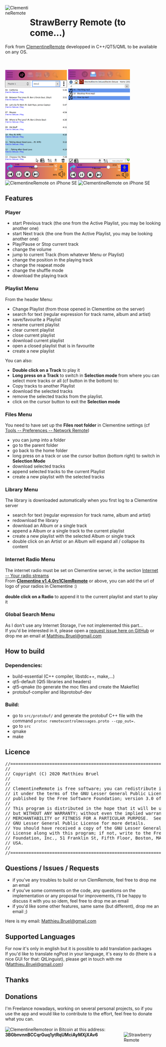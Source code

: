 <img align="left" width="80" height="80" src="https://raw.githubusercontent.com/mbruel/ClementineRemote/main/src/data/icon.png" alt="ClementineRemote">

# StrawBerry Remote (to come...)
Fork from [ClementineRemote](https://github.com/mbruel/ClementineRemote)
developped in C++/QT5/QML to be available on any OS. <br/>

<br/><br/>
<img width="200" src="https://raw.githubusercontent.com/mbruel/ClementineRemote/main/pics/ClementineRemote_Playlist.png" alt="ClementineRemote on Debian"/> <img width="200" src="https://raw.githubusercontent.com/mbruel/ClementineRemote/main/pics/ClementineRemote_Files.png" alt="ClementineRemote on iPhone SE"/> <img width="200" src="https://raw.githubusercontent.com/mbruel/ClementineRemote/main/pics/ClementineRemote_Library.png" alt="ClementineRemote on iPhone SE"/> <img width="200" src="https://raw.githubusercontent.com/mbruel/ClementineRemote/main/pics/ClementineRemote_Radio.png" alt="ClementineRemote on iPhone SE"/><br/>

## Features
### Player
- start Previous track (the one from the Active Playlist, you may be looking another one)
- start Next track (the one from the Active Playlist, you may be looking another one)
- Play/Pause or Stop current track
- change the volume
- jump to current Track (from whatever Menu or Playlist)
- change the position in the playing track
- change the reapeat mode
- change the shuffle mode
- download the playing track


### Playlist Menu
From the header Menu:
- Change Playlist (from those opened in Clementine on the server)
- search for text (regular expression for track name, album and artist)
- save/favourite a Playlist
- rename current playlist
- clear current playlist
- close current playlist
- download current playlist
- open a closed playlist that is in favourite
- create a new playlist

You can also:
- **Double click on a Track** to play it
- **Long press on a Track** to switch in **Selection mode** from where you can select more tracks or all (cf button in the bottom) to:
- Copy tracks to another Playlist
- download the selected tracks
- remove the selected tracks from the playlist.
- click on the cursor button to exit the **Selection mode**

### Files Menu
You need to have set up the **Files root folder** in Clementine settings (cf [Tools -- Preferences -- Network Remote](https://raw.githubusercontent.com/mbruel/ClementineRemote/main/pics/Clementine_Network_Remote_Settings.png))<br/>
- you can jump into a folder
- go to the parent folder
- go back to the home folder
- long press on a track or use the cursor button (bottom right) to switch in **Selection Mode**
- download selected tracks
- append selected tracks to the current Playlist
- create a new playlist with the selected tracks

### Library Menu
The library is downloaded automatically when you first log to a Clementine server
- search for text (regular expression for track name, album and artist)
- redownload the library
- download an Album or a single track
- append a Album or a single track to the current playlist
- create a new playlist with the selected Album or single track
- double click on an Artist or an Album will expand all / collapse its content

### Internet Radio Menu
The internet radio must be set on Clementine server, in the section [Internet -- Your radio streams](https://raw.githubusercontent.com/mbruel/ClementineRemote/main/pics/Clementine_Internet_Radio_Streams.png)<br/>
From **[Clementine v1.4.0rc1ClemRemote](https://github.com/mbruel/Clementine/releases/tag/1.4.0rc1ClemRemote)** or above, you can add the url of logo of your radios in Clementine :)<br/>
<br/>
**double click on a Radio** to append it to the current playlist and start to play it

### Global Search Menu
As I don't use any Internet Storage, I've not implemented this part...<br/>
If you'd be interested in it, please open a [request issue here on GitHub](https://github.com/mbruel/ClementineRemote/issues) or drop me an email at Matthieu.Bruel@gmail.com


## How to build
### Dependencies:
- build-essential (C++ compiler, libstdc++, make,...)
- qt5-default (Qt5 libraries and headers)
- qt5-qmake (to generate the moc files and create the Makefile)
- protobuf-compiler and libprotobuf-dev

### Build:
- go to `src/protobuf/` and generate the protobuf C++ file with the command `protoc remotecontrolmessages.proto --cpp_out=.`
- go to `src`
- qmake
- make



## Licence
<pre>
//========================================================================
//
// Copyright (C) 2020 Matthieu Bruel <Matthieu.Bruel@gmail.com>
//
//
// ClementineRemote is free software; you can redistribute it and/or modify
// it under the terms of the GNU Lesser General Public License as
// published by the Free Software Foundation; version 3.0 of the License.
//
// This program is distributed in the hope that it will be useful,
// but WITHOUT ANY WARRANTY; without even the implied warranty of
// MERCHANTABILITY or FITNESS FOR A PARTICULAR PURPOSE.  See the
// GNU Lesser General Public License for more details.
// You should have received a copy of the GNU Lesser General Public
// License along with this program; if not, write to the Free Software
// Foundation, Inc., 51 Franklin St, Fifth Floor, Boston, MA  02110-1301,
// USA.
//
//========================================================================
</pre>


## Questions / Issues / Requests
- if you've any troubles to build or run ClemRemote, feel free to drop me an email
- if you've some comments on the code, any questions on the implementation or any proposal for improvements, I'll be happy to discuss it with you so idem, feel free to drop me an email
- if you'd like some other features, same same (but different), drop me an email ;)

Here is my email: Matthieu.Bruel@gmail.com


## Supported Languages
For now it's only in english but it is possible to add translation packages<br/>
If you'd like to translate ngPost in your language, it's easy to do (there is a nice GUI for that: QtLinguist), please get in touch with me (Matthieu.Bruel@gmail.com)


## Thanks


## Donations
I'm Freelance nowadays, working on several personal projects, so if you use the app and would like to contribute to the effort, feel free to donate what you can.<br/>
<br/>
<a href="https://www.paypal.com/cgi-bin/webscr?cmd=_donations&business=W2C236U6JNTUA&item_name=StrawberryRemote&currency_code=EUR"><img align="left" src="https://www.paypalobjects.com/en_US/i/btn/btn_donateCC_LG.gif" alt="ClementineRemote"></a>
 or in Bitcoin at this address: **3BGbnvnnBCCqrGuq1ytRqUMciAyMXjXAv6**
<img align="right" align="bottom" width="120" height="120" src="https://raw.githubusercontent.com/mbruel/ngPost/master/pics/btc_qr.gif" alt="Strawberry Remote">
